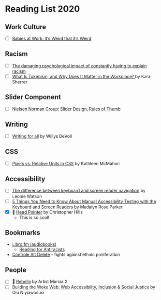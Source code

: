 # Reading List 2020

## Work Culture

- [ ] [Babies at Work: It’s Weird that it’s Weird](https://medium.com/@wifelette/babies-at-work-its-weird-that-it-s-weird-b285b070d456)

## Racism

- [ ] [The damaging psychological impact of constantly having to explain racism](https://metro.co.uk/2020/02/25/psychological-impact-constantly-explain-racism-12147969/?ito=article.desktop.share.bottom.twitter)
- [ ] [What Is Tokenism, and Why Does It Matter in the Workplace? ](https://business.vanderbilt.edu/news/2018/02/26/tokenism-in-the-workplace/) by Kara Sherrer

## Slider Component

- [ ] [Nielsen Norman Group: Slider Design, Rules of Thumb](https://www.nngroup.com/articles/gui-slider-controls/)

## Writing

- [ ] [Writing for all](https://medium.com/gusto-design/writing-for-all-3e82c504b694) by Willys DeVoll

## CSS

- [ ] [Pixels vs. Relative Units in CSS](https://www.24a11y.com/2019/pixels-vs-relative-units-in-css-why-its-still-a-big-deal/) by Kathleen McMahon 

## Accessibility

- [ ] [The difference between keyboard and screen reader navigation](https://tink.uk/the-difference-between-keyboard-and-screen-reader-navigation/) by Léonie Watson
- [ ] [5 Things You Need to Know About Manual Accessibility Testing with the Keyboard and Screen Readers ](https://dev.to/madalynrose/5-things-you-need-to-know-about-manual-accessibility-testing-with-the-keyboard-and-screen-readers-3512) by Madalyn Rose Parker 
- [x] 📼 [Head Pointer](https://www.youtube.com/watch?v=NL0x-b6zZ8Y) by Christopher Hills
	- This is so cool!

## Bookmarks

- [Libro.fm (audiobooks)](https://libro.fm/)
	- [Reading for Antiracists](https://blog.libro.fm/reading-for-antiracists/)
- [Controle Alt Delete](https://controlealtdelete.nl/) - fights against ethnic proliferation
	
## People

- [ ] 📼 [Rebelle](https://www.youtube.com/watch?v=KDPt9Bb2pFU) by Artist Marcia X
- [ ] [Building the Woke Web: Web Accessibility, Inclusion & Social Justice](https://alistapart.com/article/building-the-woke-web/) by Olu Niyiawosusi
